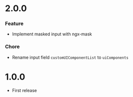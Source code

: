 # 2.0.0

### Feature
- Implement masked input with ngx-mask

### Chore
- Rename input field `customUIComponentList` to `uiComponents`


# 1.0.0
- First release
